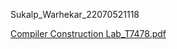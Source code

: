 Sukalp_Warhekar_22070521118

[Compiler Construction Lab_T7478.pdf](https://github.com/user-attachments/files/22928259/Compiler.Construction.Lab_T7478.pdf)
